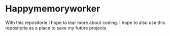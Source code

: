 # Happymemoryworker
With this repositorie I hope to lear more about coding. I hope to also use this repositorie as a place to save my future projects. 
